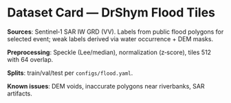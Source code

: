 # Dataset Card — DrShym Flood Tiles

**Sources**: Sentinel‑1 SAR IW GRD (VV). Labels from public flood polygons for selected event; weak labels derived via water occurrence + DEM masks.

**Preprocessing**: Speckle (Lee/median), normalization (z‑score), tiles 512 with 64 overlap.

**Splits**: train/val/test per `configs/flood.yaml`.

**Known issues**: DEM voids, inaccurate polygons near riverbanks, SAR artifacts.
